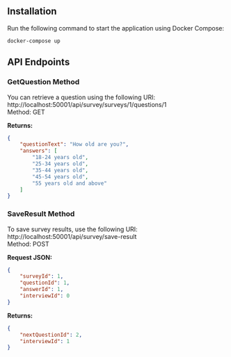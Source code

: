 ## Installation
Run the following command to start the application using Docker Compose:
```
docker-compose up
```
## API Endpoints
### GetQuestion Method
You can retrieve a question using the following URI:
http://localhost:50001/api/survey/surveys/1/questions/1  
Method: GET  

**Returns:**
```json
{
    "questionText": "How old are you?",
    "answers": [
        "18-24 years old",
        "25-34 years old",
        "35-44 years old",
        "45-54 years old",
        "55 years old and above"
    ]
}
```
### SaveResult Method
To save survey results, use the following URI:
http://localhost:50001/api/survey/save-result  
Method: POST  

**Request JSON:**
```json
{
    "surveyId": 1,
    "questionId": 1,
    "answerId": 1,
    "interviewId": 0 
}

```
**Returns:**
```json
{
    "nextQuestionId": 2,
    "interviewId": 1
}
```
